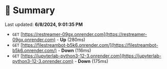 # 📖 Summary
Last updated: **6/8/2024, 9:01:35 PM**

- `GET` [https://restreamer-09gx.onrender.com](https://restreamer-09gx.onrender.com) - **Up** (280ms)
- `GET` [https://filestreambot-b5k6.onrender.com/](https://filestreambot-b5k6.onrender.com/) - **Down** (116ms)
- `GET` [https://jupyterlab-python3-12-3.onrender.com](https://jupyterlab-python3-12-3.onrender.com) - **Down** (175ms)
